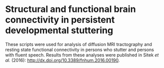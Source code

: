 Structural and functional brain connectivity in persistent developmental stuttering
==========
These scripts were used for analysis of diffusion MRI tractography and resting state functional connectivity in persons who stutter and persons with fluent speech. Results from these analyses were published in Sitek <i>et al.</i> (2016): http://dx.doi.org/10.3389/fnhum.2016.00190. 
